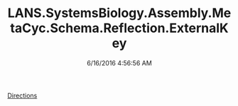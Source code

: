 ﻿---
title: LANS.SystemsBiology.Assembly.MetaCyc.Schema.Reflection.ExternalKey
date: 6/16/2016 4:56:56 AM
---

[Directions](T-LANS.SystemsBiology.Assembly.MetaCyc.Schema.Reflection.ExternalKey.Directions.html)
